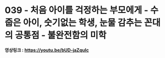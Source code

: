 # 039 - 처음 아이를 걱정하는 부모에게 - 수줍은 아이, 숫기없는 학생, 눈물 감추는 꼰대의 공통점 - 불완전함의 미학

**영상링크 : https://youtu.be/bUD-jaZquIc**